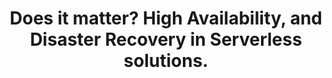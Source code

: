 ---
title: Does it matter? High Availability, and Disaster Recovery in Serverless solutions.
description: "When we talk to customers about \"Serverless architectures\" the topic of High Availability and Disaster Recovery comes up, the perception usually is that in a Serverless world we don't care about these because, well; we are Serverless! 
The flip side of the coin is different. In this talk, I will discuss the design and planning considerations for building robust serverless solutions using Microsoft Azure services example."
speaker: Tariq Younas
bio: "Tariq Younas carrying 12 years of ICT experience working in Auckland Transport as Cloud Operations Support Eng. Worked on different industry projects in Europe and the Middle East. His area of interest in Cloud Computing with the focus on Microsoft public and hybrid Cloud. He is also a participant in online Technology forums & and loves technical community speakings.

A couple of his public technical community speakings highlights below

Global Integration Bootcamp 2019:                                                                                                                                                                                    
https://gib2019akl.z26.web.core.windows.net/                
https://tariqyounas.net/2019/03/30/global-integration-bootcamp-2019/
   

Global Azure Bootcamp 2019:                                                                                                                                                                                             
https://tariqyounas.net/2019/04/27/global-azure-bootcamp-2019/ 

Northshore.Net User Group:                                                                                                                                                                                               
http://northshore.netusergroup.org.nz/Meeting/Meetup/?id=M20180726
 

Auckland Azure Usergroup:                                                                                                                                                                                                  
https://www.meetup.com/Auckland-Azure-Usergroup/events/234584004/


Auckland University of Technology (AUT):
https://tariqyounas.net/2019/02/28/auckland-university-of-technology-aut/"
image: /images/speakers/Tariq_younas.JPG
twitter: tariq_younas
---
